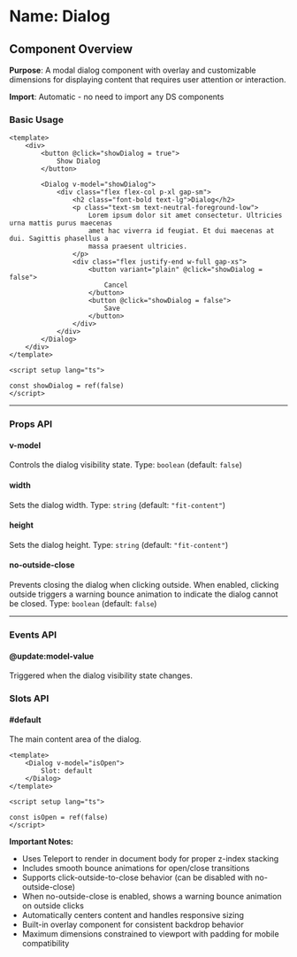 # Name: Dialog
## Component Overview

**Purpose**: A modal dialog component with overlay and customizable dimensions for displaying content that requires user attention or interaction.

**Import**: Automatic - no need to import any DS components

### Basic Usage

```vue
<template>
    <div>
        <button @click="showDialog = true">
            Show Dialog
        </button>
        
        <Dialog v-model="showDialog">
            <div class="flex flex-col p-xl gap-sm">
                <h2 class="font-bold text-lg">Dialog</h2>
                <p class="text-sm text-neutral-foreground-low">
                    Lorem ipsum dolor sit amet consectetur. Ultricies urna mattis purus maecenas
                    amet hac viverra id feugiat. Et dui maecenas at dui. Sagittis phasellus a
                    massa praesent ultricies.
                </p>
                <div class="flex justify-end w-full gap-xs">
                    <button variant="plain" @click="showDialog = false">
                        Cancel
                    </button>
                    <button @click="showDialog = false">
                        Save
                    </button>
                </div>
            </div>
        </Dialog>
    </div>
</template>

<script setup lang="ts">

const showDialog = ref(false)
</script>
```

---

### Props API

#### v-model
Controls the dialog visibility state. Type: `boolean` (default: `false`)

#### width
Sets the dialog width. Type: `string` (default: `"fit-content"`)

#### height
Sets the dialog height. Type: `string` (default: `"fit-content"`)

#### no-outside-close
Prevents closing the dialog when clicking outside. When enabled, clicking outside triggers a warning bounce animation to indicate the dialog cannot be closed. Type: `boolean` (default: `false`)

---

### Events API

#### @update:model-value
Triggered when the dialog visibility state changes.

### Slots API

#### #default
The main content area of the dialog.

```vue
<template>
    <Dialog v-model="isOpen">
        Slot: default
    </Dialog>
</template>

<script setup lang="ts">

const isOpen = ref(false)
</script>
```

**Important Notes:**
- Uses Teleport to render in document body for proper z-index stacking
- Includes smooth bounce animations for open/close transitions
- Supports click-outside-to-close behavior (can be disabled with no-outside-close)
- When no-outside-close is enabled, shows a warning bounce animation on outside clicks
- Automatically centers content and handles responsive sizing
- Built-in overlay component for consistent backdrop behavior
- Maximum dimensions constrained to viewport with padding for mobile compatibility